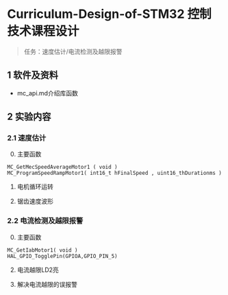 # Curriculum-Design-of-STM32 控制技术课程设计

> 任务：速度估计/电流检测及越限报警

## 1 软件及资料

* mc_api.md介绍库函数

## 2 实验内容

### 2.1 速度估计
0. 主要函数  
```
MC_GetMecSpeedAverageMotor1 ( void )
MC_ProgramSpeedRampMotor1( int16_t hFinalSpeed , uint16_thDurationms )
```

1. 电机循环运转

2. 锯齿速度波形
### 2.2 电流检测及越限报警


0. 主要函数  
```
MC_GetIabMotor1( void )
HAL_GPIO_TogglePin(GPIOA,GPIO_PIN_5)
```

2. 电流越限LD2亮

3. 解决电流越限的误报警
